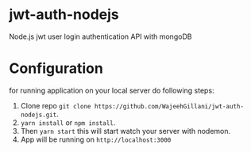 # jwt-auth-nodejs
Node.js jwt user login authentication API with mongoDB

# Configuration
for running application on your local server do following steps:
1. Clone repo `git clone https://github.com/WajeehGillani/jwt-auth-nodejs.git`.
2. `yarn install` or `npm install`.
3. Then `yarn start` this will start watch your server with nodemon. 
4. App will be running on `http://localhost:3000`
